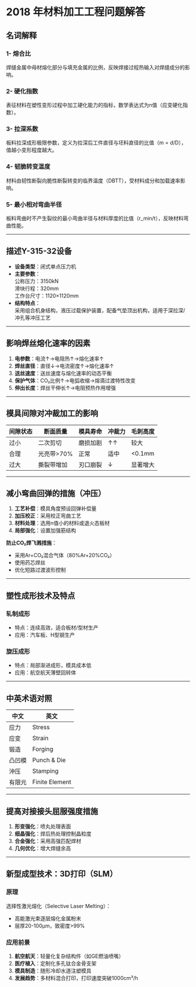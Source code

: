 # 2018 年材料加工工程问题解答

## 名词解释

### 1- 熔合比

焊缝金属中母材熔化部分与填充金属的比例，反映焊接过程热输入对焊缝成分的影响。

### 2- 硬化指数

表征材料在塑性变形过程中加工硬化能力的指标，数学表达式为n值（应变硬化指数）。

### 3- 拉深系数

板料拉深成形极限参数，定义为拉深后工件直径与坯料直径的比值（m = d/D），值越小变形程度越大。

### 4- 韧脆转变温度

材料由韧性断裂向脆性断裂转变的临界温度（DBTT），受材料成分和加载速率影响。

### 5- 最小相对弯曲半径

板料弯曲时不产生裂纹的最小弯曲半径与材料厚度的比值（r_min/t），反映材料弯曲性能。

---

## 描述Y-315-32设备

- **设备类型**：闭式单点压力机  
- **主要参数**：  
  公称压力：3150kN  
  滑块行程：320mm  
  工作台尺寸：1120×1120mm  
- **结构特点**：  
  采用组合机身结构，液压过载保护装置，配备气垫顶出机构，适用于深拉深/冲孔等冲压工艺  

---

## 影响焊丝熔化速率的因素

1. **电参数**：电流↑→电阻热↑→熔化速率↑  
2. **焊丝直径**：直径↓→电流密度↑→熔化速率↑  
3. **送丝速度**：送丝速度与熔化速率的动态平衡  
4. **保护气体**：CO₂比例↑→电弧收缩→熔滴过渡特性改变  
5. **伸出长度**：焊丝干伸长↑→电阻预热作用增强  

---

## 模具间隙对冲裁加工的影响

| 间隙状态 | 断面质量 | 模具寿命 | 冲裁力 | 毛刺高度 |
|---------|----------|----------|--------|----------|
| 过小    | 二次剪切 | 磨损加剧 | ↑↑     | 较大     |
| 合理    | 光亮带>70% | 正常     | 适中   | <0.1mm   |
| 过大    | 撕裂带增加 | 刃口崩裂 | ↓      | 显著增大 |

---

## 减小弯曲回弹的措施（冲压）

1. **工艺补偿**：模具角度预设回弹补偿量  
2. **加压校正**：采用校正弯曲工艺  
3. **材料处理**：选用n值小的材料或退火态板材  
4. **局部强化**：设置加强筋结构  

**防止CO₂焊飞溅措施**：  

- 采用Ar+CO₂混合气体（80%Ar+20%CO₂）  
- 使用药芯焊丝  
- 优化短路过渡波形控制  

---

## 塑性成形技术及特点

### 轧制成形

- 特点：连续高效，适合板材/型材生产  
- 应用：汽车板、H型钢生产  

### 旋压成形

- 特点：局部渐进成形，模具成本低  
- 应用：航空航天薄壁回转体  

---

## 中英术语对照

| 中文       | 英文               |
|------------|--------------------|
| 应力       | Stress             |
| 应变       | Strain             |
| 锻造       | Forging            |
| 凸凹模     | Punch & Die        |
| 沖压       | Stamping           |
| 有限元     | Finite Element     |

---

## 提高对接接头屈服强度措施

1. **形变强化**：喷丸处理表面  
2. **细晶强化**：焊后热处理控制晶粒度  
3. **合金强化**：采用高强匹配焊材  
4. **几何优化**：增大焊缝余高  

---

## 新型成型技术：3D打印（SLM）

### 原理

选择性激光熔化（Selective Laser Melting）：  
- 高能激光束逐层熔化金属粉末  
- 层厚20-100μm，致密度>99%  

### 应用前景

1. **航空航天**：轻量化复杂结构件（如GE燃油喷嘴）  
2. **医疗植入**：定制化多孔钛合金骨支架  
3. **模具制造**：随形冷却水道注塑模具  
4. **发展趋势**：多材料混合打印，打印速度突破1000cm³/h  